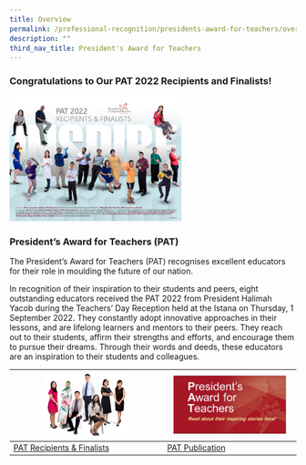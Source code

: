 ```yaml
---
title: Overview
permalink: /professional-recognition/presidents-award-for-teachers/overview/
description: ""
third_nav_title: President's Award for Teachers
---
```

### Congratulations to Our PAT 2022 Recipients and Finalists!

<img src="/images/prore5.png" style="width:60%">

### President’s Award for Teachers (PAT)

The President’s Award for Teachers (PAT) recognises excellent educators for their role in moulding the future of our nation.

In recognition of their inspiration to their students and peers, eight outstanding educators received the PAT 2022 from President Halimah Yacob during the Teachers’ Day Reception held at the Istana on Thursday, 1 September 2022. They constantly adopt innovative approaches in their lessons, and are lifelong learners and mentors to their peers. They reach out to their students, affirm their strengths and efforts, and encourage them to pursue their dreams. Through their words and deeds, these educators are an inspiration to their students and colleagues.

| <img src="/images/prore6.png" style="width:60%"> | <img src="/images/prore7.png" style="width:90%"> |
|---|---|
| [PAT Recipients & Finalists](https://staging.d2dfevnwgxersp.amplifyapp.com/professional-recognition/presidents-award-for-teachers/recipients-and-finalists/) | [PAT Publication](https://staging.d2dfevnwgxersp.amplifyapp.com/professional-recognition/presidents-award-for-teachers/publication/) |